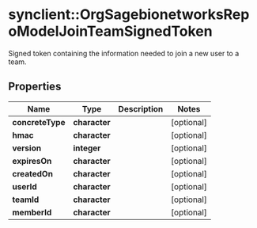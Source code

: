 # synclient::OrgSagebionetworksRepoModelJoinTeamSignedToken

Signed token containing the information needed to join a new user to a team.

## Properties
Name | Type | Description | Notes
------------ | ------------- | ------------- | -------------
**concreteType** | **character** |  | [optional] 
**hmac** | **character** |  | [optional] 
**version** | **integer** |  | [optional] 
**expiresOn** | **character** |  | [optional] 
**createdOn** | **character** |  | [optional] 
**userId** | **character** |  | [optional] 
**teamId** | **character** |  | [optional] 
**memberId** | **character** |  | [optional] 



